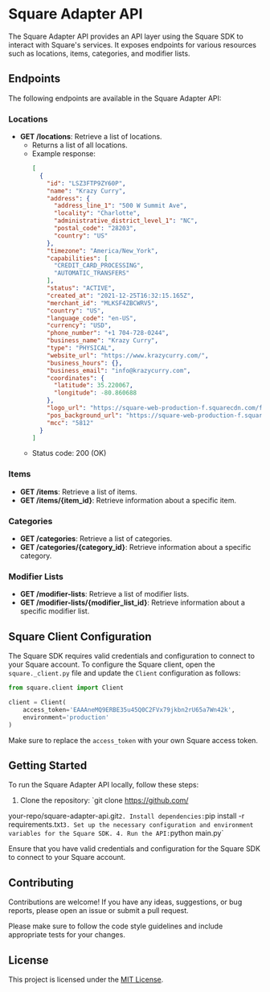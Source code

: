 

# Square Adapter API

The Square Adapter API provides an API layer using the Square SDK to interact with Square's services. It exposes endpoints for various resources such as locations, items, categories, and modifier lists.

## Endpoints

The following endpoints are available in the Square Adapter API:

### Locations

- **GET /locations**: Retrieve a list of locations.
  - Returns a list of all locations.
  - Example response:
    ```json
    [
      {
        "id": "LSZ3FTP9ZY60P",
        "name": "Krazy Curry",
        "address": {
          "address_line_1": "500 W Summit Ave",
          "locality": "Charlotte",
          "administrative_district_level_1": "NC",
          "postal_code": "28203",
          "country": "US"
        },
        "timezone": "America/New_York",
        "capabilities": [
          "CREDIT_CARD_PROCESSING",
          "AUTOMATIC_TRANSFERS"
        ],
        "status": "ACTIVE",
        "created_at": "2021-12-25T16:32:15.165Z",
        "merchant_id": "MLKSF4ZBCWRV5",
        "country": "US",
        "language_code": "en-US",
        "currency": "USD",
        "phone_number": "+1 704-728-0244",
        "business_name": "Krazy Curry",
        "type": "PHYSICAL",
        "website_url": "https://www.krazycurry.com/",
        "business_hours": {},
        "business_email": "info@krazycurry.com",
        "coordinates": {
          "latitude": 35.220067,
          "longitude": -80.860688
        },
        "logo_url": "https://square-web-production-f.squarecdn.com/files/09930df7c491e505bd263ba96122e318845ba775/original.jpeg",
        "pos_background_url": "https://square-web-production-f.squarecdn.com/files/7ffdde6dcec898cb4457be158e88095760eff47b/original.jpeg",
        "mcc": "5812"
      }
    ]
    ```
  - Status code: 200 (OK)

### Items

- **GET /items**: Retrieve a list of items.
- **GET /items/{item_id}**: Retrieve information about a specific item.

### Categories

- **GET /categories**: Retrieve a list of categories.
- **GET /categories/{category_id}**: Retrieve information about a specific category.

### Modifier Lists

- **GET /modifier-lists**: Retrieve a list of modifier lists.
- **GET /modifier-lists/{modifier_list_id}**: Retrieve information about a specific modifier list.

## Square Client Configuration

The Square SDK requires valid credentials and configuration to connect to your Square account. To configure the Square client, open the `square._client.py` file and update the `Client` configuration as follows:

```python
from square.client import Client

client = Client(
    access_token='EAAAneMQ9ERBE35u45Q0C2FVx79jkbn2rU65a7Wn42k',
    environment='production'
)
```

Make sure to replace the `access_token` with your own Square access token.

## Getting Started

To run the Square Adapter API locally, follow these steps:

1. Clone the repository: `git clone https://github.com/

your-repo/square-adapter-api.git`
2. Install dependencies: `pip install -r requirements.txt`
3. Set up the necessary configuration and environment variables for the Square SDK.
4. Run the API: `python main.py`

Ensure that you have valid credentials and configuration for the Square SDK to connect to your Square account.

## Contributing

Contributions are welcome! If you have any ideas, suggestions, or bug reports, please open an issue or submit a pull request.

Please make sure to follow the code style guidelines and include appropriate tests for your changes.

## License

This project is licensed under the [MIT License](LICENSE).

